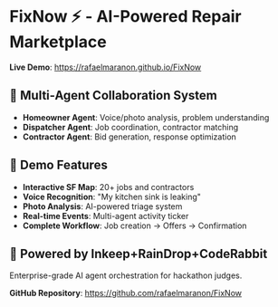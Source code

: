 # FixNow ⚡ - AI-Powered Repair Marketplace

**Live Demo**: https://rafaelmaranon.github.io/FixNow

## 🤖 Multi-Agent Collaboration System

- **Homeowner Agent**: Voice/photo analysis, problem understanding
- **Dispatcher Agent**: Job coordination, contractor matching  
- **Contractor Agent**: Bid generation, response optimization

## 🎯 Demo Features

- **Interactive SF Map**: 20+ jobs and contractors
- **Voice Recognition**: "My kitchen sink is leaking"
- **Photo Analysis**: AI-powered triage system
- **Real-time Events**: Multi-agent activity ticker
- **Complete Workflow**: Job creation → Offers → Confirmation

## 🚀 Powered by Inkeep+RainDrop+CodeRabbit

Enterprise-grade AI agent orchestration for hackathon judges.

**GitHub Repository**: https://github.com/rafaelmaranon/FixNow
